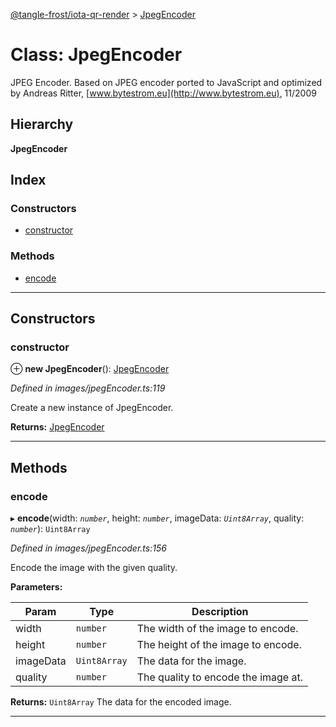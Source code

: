 [@tangle-frost/iota-qr-render](../README.md) > [JpegEncoder](../classes/jpegencoder.md)

# Class: JpegEncoder

JPEG Encoder. Based on JPEG encoder ported to JavaScript and optimized by Andreas Ritter, [www.bytestrom.eu](http://www.bytestrom.eu), 11/2009

## Hierarchy

**JpegEncoder**

## Index

### Constructors

* [constructor](jpegencoder.md#constructor)

### Methods

* [encode](jpegencoder.md#encode)

---

## Constructors

<a id="constructor"></a>

###  constructor

⊕ **new JpegEncoder**(): [JpegEncoder](jpegencoder.md)

*Defined in images/jpegEncoder.ts:119*

Create a new instance of JpegEncoder.

**Returns:** [JpegEncoder](jpegencoder.md)

___

## Methods

<a id="encode"></a>

###  encode

▸ **encode**(width: *`number`*, height: *`number`*, imageData: *`Uint8Array`*, quality: *`number`*): `Uint8Array`

*Defined in images/jpegEncoder.ts:156*

Encode the image with the given quality.

**Parameters:**

| Param | Type | Description |
| ------ | ------ | ------ |
| width | `number` |  The width of the image to encode. |
| height | `number` |  The height of the image to encode. |
| imageData | `Uint8Array` |  The data for the image. |
| quality | `number` |  The quality to encode the image at. |

**Returns:** `Uint8Array`
The data for the encoded image.

___

